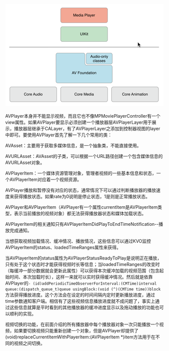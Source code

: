#### ![](/assets/662664-a099366edaedfdd0.png)

AVPlayer本身并不能显示视频，而且它也不像MPMoviePlayerController有一个view属性。如果AVPlayer要显示必须创建一个播放器层AVPlayerLayer用于展示，播放器层继承于CALayer，有了AVPlayerLayer之添加到控制器视图的layer中即可。要使用AVPlayer首先了解一下几个常用的类：

AVAsset：主要用于获取多媒体信息，是一个抽象类，不能直接使用。

AVURLAsset：AVAsset的子类，可以根据一个URL路径创建一个包含媒体信息的AVURLAsset对象。

AVPlayerItem：一个媒体资源管理对象，管理者视频的一些基本信息和状态，一个AVPlayerItem对应着一个视频资源。

AVPlayer播放和暂停没有对应的状态，通常情况下可以通过判断播放器的播放速度来获得播放状态。如果rate为0说明是停止状态，1是则是正常播放状态。

AVPlayer和AVPlayerItem（AVPlayer有一个属性currentItem是AVPlayerItem类型，表示当前播放的视频对象）都无法获得播放器状态和媒体加载状态。

AVPlayerItem的相关通知只有AVPlayerItemDidPlayToEndTimeNotification--播放完成通知。

当想获取视频加载情况、缓冲情况、播放情况，这些信息可以通过KVO监控AVPlayerItem的status、loadedTimeRanges属性来获得。

当AVPlayerItem的status属性为AVPlayerStatusReadyToPlay是说明正在播放，只有处于这个状态时才能获得视频时长等信息；当loadedTimeRanges的改变时（每缓冲一部分数据就会更新此属性）可以获得本次缓冲加载的视频范围（包含起始时间、本次加载时长），这样一来就可以实时获得缓冲情况。然后就是依靠AVPlayer的`- (id)addPeriodicTimeObserverForInterval:(CMTime)interval queue:(dispatch_queue_t)queue usingBlock:(void (^)(CMTime time))block`方法获得播放进度。这个方法会在设定的时间间隔内定时更新播放进度，通过time参数通知客户端。相信有了这些视频信息播放进度就不成问题了，事实上通过这些信息就算是平时看到的其他播放器的缓冲进度显示以及拖动播放的功能也可以顺利的实现。

视频切换的功能，在前面介绍的所有播放器中每个播放器对象一次只能播放一个视频，如果要切换视频只能重新创建一个对象，但是AVPlayer却提供了\(void\)replaceCurrentItemWithPlayerItem:\(AVPlayerItem \*\)item方法用于在不同的视频之间切换。



